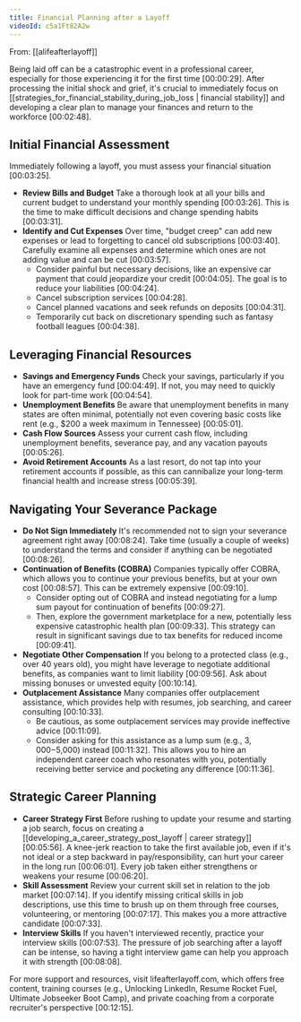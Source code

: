 ```yaml
---
title: Financial Planning after a Layoff
videoId: c5a1Ft82A2w
---
```


From: [[alifeafterlayoff]] <br/> 

Being laid off can be a catastrophic event in a professional career, especially for those experiencing it for the first time <a class="yt-timestamp" data-t="00:00:29">[00:00:29]</a>. After processing the initial shock and grief, it's crucial to immediately focus on [[strategies_for_financial_stability_during_job_loss | financial stability]] and developing a clear plan to manage your finances and return to the workforce <a class="yt-timestamp" data-t="00:02:48">[00:02:48]</a>.

## Initial Financial Assessment
Immediately following a layoff, you must assess your financial situation <a class="yt-timestamp" data-t="00:03:25">[00:03:25]</a>.
*   **Review Bills and Budget** Take a thorough look at all your bills and current budget to understand your monthly spending <a class="yt-timestamp" data-t="00:03:26">[00:03:26]</a>. This is the time to make difficult decisions and change spending habits <a class="yt-timestamp" data-t="00:03:31">[00:03:31]</a>.
*   **Identify and Cut Expenses** Over time, "budget creep" can add new expenses or lead to forgetting to cancel old subscriptions <a class="yt-timestamp" data-t="00:03:40">[00:03:40]</a>. Carefully examine all expenses and determine which ones are not adding value and can be cut <a class="yt-timestamp" data-t="00:03:57">[00:03:57]</a>.
    *   Consider painful but necessary decisions, like an expensive car payment that could jeopardize your credit <a class="yt-timestamp" data-t="00:04:05">[00:04:05]</a>. The goal is to reduce your liabilities <a class="yt-timestamp" data-t="00:04:24">[00:04:24]</a>.
    *   Cancel subscription services <a class="yt-timestamp" data-t="00:04:28">[00:04:28]</a>.
    *   Cancel planned vacations and seek refunds on deposits <a class="yt-timestamp" data-t="00:04:31">[00:04:31]</a>.
    *   Temporarily cut back on discretionary spending such as fantasy football leagues <a class="yt-timestamp" data-t="00:04:38">[00:04:38]</a>.

## Leveraging Financial Resources
*   **Savings and Emergency Funds** Check your savings, particularly if you have an emergency fund <a class="yt-timestamp" data-t="00:04:49">[00:04:49]</a>. If not, you may need to quickly look for part-time work <a class="yt-timestamp" data-t="00:04:54">[00:04:54]</a>.
*   **Unemployment Benefits** Be aware that unemployment benefits in many states are often minimal, potentially not even covering basic costs like rent (e.g., $200 a week maximum in Tennessee) <a class="yt-timestamp" data-t="00:05:01">[00:05:01]</a>.
*   **Cash Flow Sources** Assess your current cash flow, including unemployment benefits, severance pay, and any vacation payouts <a class="yt-timestamp" data-t="00:05:26">[00:05:26]</a>.
*   **Avoid Retirement Accounts** As a last resort, do not tap into your retirement accounts if possible, as this can cannibalize your long-term financial health and increase stress <a class="yt-timestamp" data-t="00:05:39">[00:05:39]</a>.

## Navigating Your Severance Package
*   **Do Not Sign Immediately** It's recommended not to sign your severance agreement right away <a class="yt-timestamp" data-t="00:08:24">[00:08:24]</a>. Take time (usually a couple of weeks) to understand the terms and consider if anything can be negotiated <a class="yt-timestamp" data-t="00:08:26">[00:08:26]</a>.
*   **Continuation of Benefits (COBRA)** Companies typically offer COBRA, which allows you to continue your previous benefits, but at your own cost <a class="yt-timestamp" data-t="00:08:57">[00:08:57]</a>. This can be extremely expensive <a class="yt-timestamp" data-t="00:09:10">[00:09:10]</a>.
    *   Consider opting out of COBRA and instead negotiating for a lump sum payout for continuation of benefits <a class="yt-timestamp" data-t="00:09:27">[00:09:27]</a>.
    *   Then, explore the government marketplace for a new, potentially less expensive catastrophic health plan <a class="yt-timestamp" data-t="00:09:33">[00:09:33]</a>. This strategy can result in significant savings due to tax benefits for reduced income <a class="yt-timestamp" data-t="00:09:41">[00:09:41]</a>.
*   **Negotiate Other Compensation** If you belong to a protected class (e.g., over 40 years old), you might have leverage to negotiate additional benefits, as companies want to limit liability <a class="yt-timestamp" data-t="00:09:56">[00:09:56]</a>. Ask about missing bonuses or unvested equity <a class="yt-timestamp" data-t="00:10:14">[00:10:14]</a>.
*   **Outplacement Assistance** Many companies offer outplacement assistance, which provides help with resumes, job searching, and career consulting <a class="yt-timestamp" data-t="00:10:33">[00:10:33]</a>.
    *   Be cautious, as some outplacement services may provide ineffective advice <a class="yt-timestamp" data-t="00:11:09">[00:11:09]</a>.
    *   Consider asking for this assistance as a lump sum (e.g., $3,000-$5,000) instead <a class="yt-timestamp" data-t="00:11:32">[00:11:32]</a>. This allows you to hire an independent career coach who resonates with you, potentially receiving better service and pocketing any difference <a class="yt-timestamp" data-t="00:11:36">[00:11:36]</a>.

## Strategic Career Planning
*   **Career Strategy First** Before rushing to update your resume and starting a job search, focus on creating a [[developing_a_career_strategy_post_layoff | career strategy]] <a class="yt-timestamp" data-t="00:05:56">[00:05:56]</a>. A knee-jerk reaction to take the first available job, even if it's not ideal or a step backward in pay/responsibility, can hurt your career in the long run <a class="yt-timestamp" data-t="00:06:01">[00:06:01]</a>. Every job taken either strengthens or weakens your resume <a class="yt-timestamp" data-t="00:06:20">[00:06:20]</a>.
*   **Skill Assessment** Review your current skill set in relation to the job market <a class="yt-timestamp" data-t="00:07:14">[00:07:14]</a>. If you identify missing critical skills in job descriptions, use this time to brush up on them through free courses, volunteering, or mentoring <a class="yt-timestamp" data-t="00:07:17">[00:07:17]</a>. This makes you a more attractive candidate <a class="yt-timestamp" data-t="00:07:33">[00:07:33]</a>.
*   **Interview Skills** If you haven't interviewed recently, practice your interview skills <a class="yt-timestamp" data-t="00:07:53">[00:07:53]</a>. The pressure of job searching after a layoff can be intense, so having a tight interview game can help you approach it with strength <a class="yt-timestamp" data-t="00:08:08">[00:08:08]</a>.

For more support and resources, visit lifeafterlayoff.com, which offers free content, training courses (e.g., Unlocking LinkedIn, Resume Rocket Fuel, Ultimate Jobseeker Boot Camp), and private coaching from a corporate recruiter's perspective <a class="yt-timestamp" data-t="00:12:15">[00:12:15]</a>.